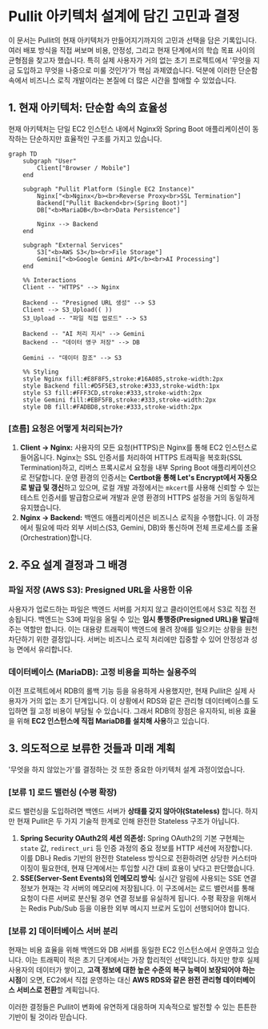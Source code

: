 # Pullit 아키텍처 설계에 담긴 고민과 결정

이 문서는 Pullit의 현재 아키텍처가 만들어지기까지의 고민과 선택을 담은 기록입니다. 여러 배포 방식을 직접 써보며 비용, 안정성, 그리고 현재 단계에서의 학습 목표 사이의 균형점을 찾고자 했습니다. 특히 실제 사용자가 거의 없는 초기 프로젝트에서 '무엇을 지금 도입하고 무엇을 나중으로 미룰 것인가'가 핵심 과제였습니다. 덕분에 이러한 단순함 속에서 비즈니스 로직 개발이라는 본질에 더 많은 시간을 할애할 수 있었습니다.

## 1. 현재 아키텍처: 단순함 속의 효율성

현재 아키텍처는 단일 EC2 인스턴스 내에서 Nginx와 Spring Boot 애플리케이션이 동작하는 단순하지만 효율적인 구조를 가지고 있습니다.

```mermaid
graph TD
    subgraph "User"
        Client["Browser / Mobile"]
    end

    subgraph "Pullit Platform (Single EC2 Instance)"
        Nginx["<b>Nginx</b><br>Reverse Proxy<br>SSL Termination"]
        Backend["Pullit Backend<br>(Spring Boot)"]
        DB["<b>MariaDB</b><br>Data Persistence"]

        Nginx --> Backend
    end

    subgraph "External Services"
        S3["<b>AWS S3</b><br>File Storage"]
        Gemini["<b>Google Gemini API</b><br>AI Processing"]
    end

    %% Interactions
    Client -- "HTTPS" --> Nginx

    Backend -- "Presigned URL 생성" --> S3
    Client --> S3_Upload(( ))
    S3_Upload -- "파일 직접 업로드" --> S3

    Backend -- "AI 처리 지시" --> Gemini
    Backend -- "데이터 영구 저장" --> DB

    Gemini -- "데이터 참조" --> S3

    %% Styling
    style Nginx fill:#E8F8F5,stroke:#16A085,stroke-width:2px
    style Backend fill:#D5F5E3,stroke:#333,stroke-width:1px
    style S3 fill:#FFF3CD,stroke:#333,stroke-width:2px
    style Gemini fill:#EBF5FB,stroke:#333,stroke-width:2px
    style DB fill:#FADBD8,stroke:#333,stroke-width:2px
```

### [흐름] 요청은 어떻게 처리되는가?

1.  **Client → Nginx:** 사용자의 모든 요청(HTTPS)은 Nginx를 통해 EC2 인스턴스로 들어옵니다. Nginx는 SSL 인증서를 처리하여 HTTPS 트래픽을 복호화(SSL Termination)하고, 리버스 프록시로서 요청을 내부 Spring Boot 애플리케이션으로 전달합니다. 운영 환경의 인증서는 **Certbot을 통해 Let's Encrypt에서 자동으로 발급 및 갱신**하고 있으며, 로컬 개발 과정에서는 `mkcert`를 사용해 신뢰할 수 있는 테스트 인증서를 발급함으로써 개발과 운영 환경의 HTTPS 설정을 거의 동일하게 유지했습니다.
2.  **Nginx → Backend:** 백엔드 애플리케이션은 비즈니스 로직을 수행합니다. 이 과정에서 필요에 따라 외부 서비스(S3, Gemini, DB)와 통신하며 전체 프로세스를 조율(Orchestration)합니다.

## 2. 주요 설계 결정과 그 배경

### 파일 저장 (AWS S3): Presigned URL을 사용한 이유

사용자가 업로드하는 파일은 백엔드 서버를 거치지 않고 클라이언트에서 S3로 직접 전송됩니다. 백엔드는 S3에 파일을 올릴 수 있는 **임시 통행증(Presigned URL)을 발급**해주는 역할만 합니다. 이는 대용량 트래픽이 백엔드에 몰려 장애를 일으키는 상황을 원천 차단하기 위한 결정입니다. 서버는 비즈니스 로직 처리에만 집중할 수 있어 안정성과 성능 면에서 유리합니다.

### 데이터베이스 (MariaDB): 고정 비용을 피하는 실용주의

이전 프로젝트에서 RDB의 롤백 기능 등을 유용하게 사용했지만, 현재 Pullit은 실제 사용자가 거의 없는 초기 단계입니다. 이 상황에서 RDS와 같은 관리형 데이터베이스를 도입하면 월 고정 비용이 부담될 수 있습니다. 그래서 RDB의 장점은 유지하되, 비용 효율을 위해 **EC2 인스턴스에 직접 MariaDB를 설치해 사용**하고 있습니다.

## 3. 의도적으로 보류한 것들과 미래 계획

'무엇을 하지 않았는가'를 결정하는 것 또한 중요한 아키텍처 설계 과정이었습니다.

### [보류 1] 로드 밸런싱 (수평 확장)

로드 밸런싱을 도입하려면 백엔드 서버가 **상태를 갖지 않아야(Stateless)** 합니다. 하지만 현재 Pullit은 두 가지 기술적 한계로 인해 완전한 Stateless 구조가 아닙니다.

1.  **Spring Security OAuth2의 세션 의존성:** Spring OAuth2의 기본 구현체는 `state` 값, `redirect_uri` 등 인증 과정의 중요 정보를 HTTP 세션에 저장합니다. 이를 DB나 Redis 기반의 완전한 Stateless 방식으로 전환하려면 상당한 커스터마이징이 필요한데, 현재 단계에서는 투입할 시간 대비 효용이 낮다고 판단했습니다.
2.  **SSE(Server-Sent Events)의 인메모리 방식:** 실시간 알림에 사용되는 SSE 연결 정보가 현재는 각 서버의 메모리에 저장됩니다. 이 구조에서는 로드 밸런서를 통해 요청이 다른 서버로 분산될 경우 연결 정보를 유실하게 됩니다. 수평 확장을 위해서는 Redis Pub/Sub 등을 이용한 외부 메시지 브로커 도입이 선행되어야 합니다.

### [보류 2] 데이터베이스 서버 분리

현재는 비용 효율을 위해 백엔드와 DB 서버를 동일한 EC2 인스턴스에서 운영하고 있습니다. 이는 트래픽이 적은 초기 단계에서는 가장 합리적인 선택입니다. 하지만 향후 실제 사용자의 데이터가 쌓이고, **고객 정보에 대한 높은 수준의 복구 능력이 보장되어야 하는 시점**이 오면, EC2에서 직접 운영하는 대신 **AWS RDS와 같은 완전 관리형 데이터베이스 서비스로 전환**할 계획입니다.

이러한 결정들은 Pullit이 변화에 유연하게 대응하며 지속적으로 발전할 수 있는 튼튼한 기반이 될 것이라 믿습니다.
